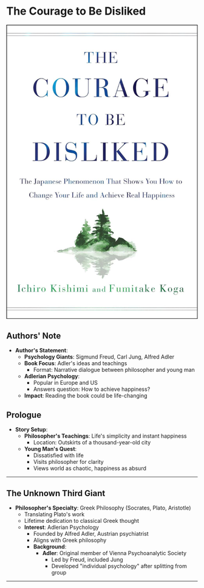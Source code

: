 # The Courage to Be Disliked

![The Courage to Be Disliked]

## Authors' Note

<!-- Sigmund Freud, Carl Jung, and Alfred Adler are all giants in the world of psychology. This book is a distillation of Adler’s philosophical and psychological ideas and teachings, taking the form of a narrative dialogue between a philosopher and a young man.
Adlerian psychology enjoys a broad base of support in Europe and the United States, and presents simple and straightforward answers to the philosophical question: How can one be happy? Adlerian psychology might hold the key. Reading this book could change your life. Now, let us accompany the young man and venture beyond the “door.” -->

- **Author's Statement**:
    - **Psychology Giants**: Sigmund Freud, Carl Jung, Alfred Adler
    - **Book Focus**: Adler's ideas and teachings
        - Format: Narrative dialogue between philosopher and young man
    - **Adlerian Psychology**:
        - Popular in Europe and US
        - Answers question: How to achieve happiness?
    - **Impact**: Reading the book could be life-changing

## Prologue

<!-- On the outskirts of the thousand-year-old city lived a philosopher who taught that the world was simple and that happiness was within the reach of every man, instantly. A young man who was dissatisfied with life went to visit this philosopher to get to the heart of the matter. This youth found the world a chaotic mass of contradictions and, in his anxious eyes, any notion of happiness was completely absurd. -->

- **Story Setup**:
    - **Philosopher's Teachings**: Life's simplicity and instant happiness
        - Location: Outskirts of a thousand-year-old city
    - **Young Man's Quest**:
        - Dissatisfied with life
        - Visits philosopher for clarity
        - Views world as chaotic, happiness as absurd

---

## The Unknown Third Giant

<!-- 
YOUTH: A moment ago, you used the words “another philosophy,” but I’ve
heard that your specialty is in Greek philosophy.

PHILOSOPHER: Yes, Greek philosophy has been central to my life ever since I was
a teenager. The great intellectual gurus: Socrates, Plato, Aristotle. I am
translating a work by Plato at the moment, and I expect to spend the rest of my
life studying classical Greek thought.

YOUTH: Well, then what is this “other philosophy”?

PHILOSOPHER: It is a completely new school of psychology that was established
by the Austrian psychiatrist Alfred Adler at the beginning of the twentieth
century. It is generally referred to as Adlerian psychology.

YOUTH: Huh. I never would have imagined that a specialist in Greek philosophy
would be interested in psychology.

PHILOSOPHER: I’m not very familiar with paths taken by other schools of
psychology. However, I think it is fair to say that Adlerian psychology is clearly
in line with Greek philosophy, and that it is a proper eld of study.

YOUTH: I have a passing knowledge of the psychology of Freud and Jung. A
fascinating eld.

PHILOSOPHER: Yes, Freud and Jung are both renowned. Adler was one of the
original core members of the Vienna Psychoanalytic Society, which was led by 
Freud. His ideas were counter to Freud’s, and he split from the group and
proposed an “individual psychology” based on his own original theories.

-->

- **Philosopher's Specialty**: Greek Philosophy (Socrates, Plato, Aristotle)
    - Translating Plato's work
    - Lifetime dedication to classical Greek thought
    - **Interest**: Adlerian Psychology
        - Founded by Alfred Adler, Austrian psychiatrist
        - Aligns with Greek philosophy
        - **Background**:
            - **Adler**: Original member of Vienna Psychoanalytic Society
                - Led by Freud, included Jung
                - Developed "individual psychology" after splitting from group

---

[//]: # (Link References)

[The Courage to Be Disliked]: ./books/the_courage_to_be_disliked/intro.jpg
